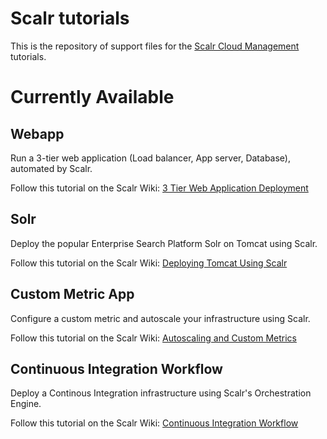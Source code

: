 Scalr tutorials
===============

This is the repository of support files for the [Scalr Cloud Management][0]
tutorials.


Currently Available
===================

Webapp
------

Run a 3-tier web application (Load balancer, App server, Database), automated
by Scalr.

Follow this tutorial on the Scalr Wiki: [3 Tier Web Application Deployment][1]


Solr
----

Deploy the popular Enterprise Search Platform Solr on Tomcat using Scalr.

Follow this tutorial on the Scalr Wiki: [Deploying Tomcat Using Scalr][2]


Custom Metric App
-----------------

Configure a custom metric and autoscale your infrastructure using Scalr.

Follow this tutorial on the Scalr Wiki: [Autoscaling and Custom Metrics][3]


Continuous Integration Workflow
-------------------------------

Deploy a Continous Integration infrastructure using Scalr's Orchestration
Engine.

Follow this tutorial on the Scalr Wiki: [Continuous Integration Workflow][4]


  [0]: http://www.scalr.com
  [1]: https://scalr-wiki.atlassian.net/wiki/x/XhUb
  [2]: https://scalr-wiki.atlassian.net/wiki/x/2yQb
  [3]: https://scalr-wiki.atlassian.net/wiki/x/KiAb
  [4]: https://scalr-wiki.atlassian.net/wiki/x/lBkb
